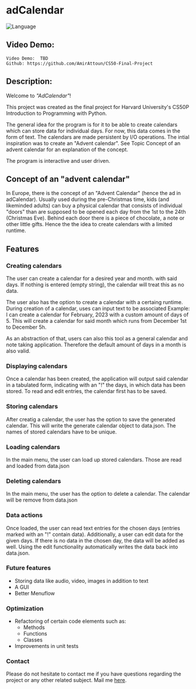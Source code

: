 # adCalendar

![Language](https://img.shields.io/badge/language-python-blue)

## Video Demo:  
    Video Demo:  TBD
    Github: https://github.com/AmirAttoun/CS50-Final-Project

## Description:
Welcome to *"AdCalendar"*!

This project was created as the final project for Harvard University's CS50P Introduction 
to Programming with Python.

The general idea for the program is for it to be able to create calendars which can store 
data for individual days. For now, this data comes in the form of text. The calendars are
made persistent by I/O operations. The intial inspiration was to create an "Advent calendar". 
See Topic Concept of an advent calendar for an explanation of the concept.

The program is interactive and user driven.

## Concept of an "advent calendar"
In Europe, there is the concept of an "Advent Calendar" (hence the ad in adCalendar).
Usually used during the pre-Christmas time, kids (and likeminded adults) can buy a physical
calendar that consists of individual "doors" than are supposed to be opened each day from 
the 1st to the 24th (Christmas Eve). Behind each door there is a piece of chocolate, a note
or other little gifts.
Hence the the idea to create calendars with a limited runtime.

## Features

### Creating calendars
The user can create a calendar for a desired year and month. with said days. If 
nothing is entered (empty string), the calendar will treat this as no data.

The user also has the option to create a calendar with a certaing runtime.
During creation of a calendar, uses can input text to be associated 
Example:
    I can create a calendar for February, 2023 with a custom amount of days of 5.
    This will create a calendar for said month which runs from December 1st 
    to December 5h.

As an abstraction of that, users can also this tool as a general calendar and note
taking application. Therefore the default amount of days in a month is also valid.

### Displaying calendars
Once a calendar has been created, the application will output said calendar in a
tabulated form, indicating with an "!" the days, in which data has been stored. 
To read and edit entries, the calendar first has to be saved.

### Storing calendars
After creatig a calendar, the user has the option to save the generated calendar. 
This will write the generate calendar object to data.json. The names of stored 
calendars have to be unique.

### Loading calendars
In the main menu, the user can load up stored calendars.
Those are read and loaded from data.json

### Deleting calendars
In the main menu, the user has the option to delete a calendar.
The calendar will be remove from data.json

### Data actions
Once loaded, the user can read text entries for the chosen days (entries marked 
with an "!" contain data).
Additionally, a user can edit data for the given days. If there is no data in the 
chosen day, the data will be added as well.
Using the edit functionality automatically writes the data back into data.json.


### Future features 
- Storing data like audio, video, images in addition to text
- A GUI
- Better Menuflow

### Optimization
- Refactoring of certain code elements such as:
    - Methods
    - Functions
    - Classes
- Improvements in unit tests

### Contact
Please do not hesitate to contact me if you have questions regarding the project
or any other related subject. Mail me <a href="mailto:amir.attoun@protonmail.ch">here</a>.